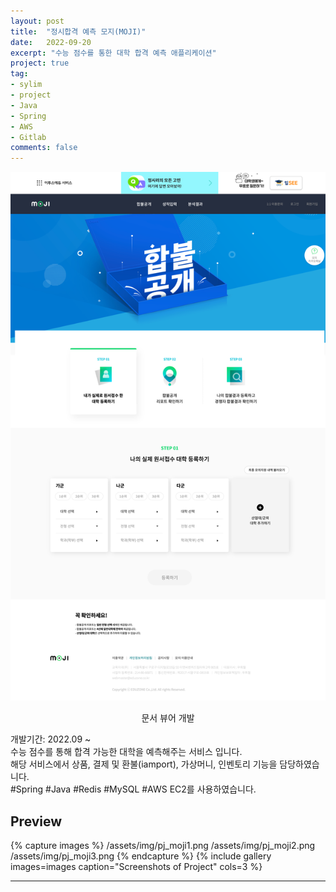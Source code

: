 ```yaml
---
layout: post
title:  "정시합격 예측 모지(MOJI)"
date:   2022-09-20
excerpt: "수능 점수를 통한 대학 합격 예측 애플리케이션"
project: true
tag:
- sylim 
- project
- Java
- Spring
- AWS
- Gitlab
comments: false
---
```


![Moon Homepage](/assets/img/pj_moji.png)    
    
<center>문서 뷰어 개발</center>
     
개발기간: 2022.09 ~<br>
수능 점수를 통해 합격 가능한 대학을 예측해주는 서비스 입니다.<br>
해당 서비스에서 상품, 결제 및 환불(iamport), 가상머니, 인벤토리 기능을 담당하였습니다.<br>
#Spring #Java #Redis #MySQL #AWS EC2를 사용하였습니다.

## Preview

{% capture images %}
	/assets/img/pj_moji1.png
	/assets/img/pj_moji2.png
	/assets/img/pj_moji3.png
{% endcapture %}
{% include gallery images=images caption="Screenshots of Project" cols=3 %}

---
